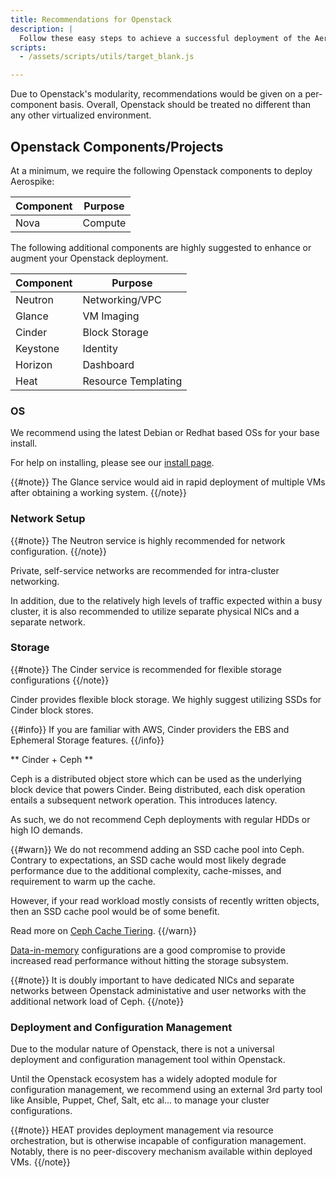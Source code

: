 ```yaml
---
title: Recommendations for Openstack
description: |
  Follow these easy steps to achieve a successful deployment of the Aerospike database on Openstack
scripts:
  - /assets/scripts/utils/target_blank.js

---
```


Due to Openstack's modularity, recommendations would be given on a per-component basis. Overall, Openstack should be treated no different than any other virtualized environment.


## Openstack Components/Projects

At a minimum, we require the following Openstack components to deploy Aerospike:

| Component | Purpose 	|
| --------- | --------- |
| Nova		| Compute	|

The following additional components are highly suggested to enhance or augment your Openstack deployment.

| Component | Purpose	|
| --------- | --------- |
| Neutron	| Networking/VPC	|
| Glance	| VM Imaging	|
| Cinder	| Block Storage	|
| Keystone	| Identity	|
| Horizon	| Dashboard	|
| Heat		| Resource Templating |

### OS

We recommend using the latest Debian or Redhat based OSs for your base install.

For help on installing, please see our [install page](/docs/operations/install/linux).

{{#note}}
The Glance service would aid in rapid deployment of multiple VMs after obtaining a working system.
{{/note}}

### Network Setup

{{#note}}
The Neutron service is highly recommended for network configuration.
{{/note}}

Private, self-service networks are recommended for intra-cluster networking.

In addition, due to the relatively high levels of traffic expected within a busy cluster, it is also recommended to utilize separate physical NICs and a separate network.

### Storage 

{{#note}}
The Cinder service is recommended for flexible storage configurations
{{/note}}

Cinder provides flexible block storage. We highly suggest utilizing SSDs for Cinder block stores.

{{#info}}
If you are familiar with AWS, Cinder providers the EBS and Ephemeral Storage features.
{{/info}}

** Cinder + Ceph **

Ceph is a distributed object store which can be used as the underlying block device that powers Cinder. Being distributed, each disk operation entails a subsequent network operation. This introduces latency.

As such, we do not recommend Ceph deployments with regular HDDs or high IO demands.

{{#warn}}
We do not recommend adding an SSD cache pool into Ceph. Contrary to expectations, an SSD cache would most likely degrade performance due to the additional complexity, cache-misses, and requirement to warm up the cache.

However, if your read workload mostly consists of recently written objects, then an SSD cache pool would be of some benefit.

Read more on [Ceph Cache Tiering](http://docs.ceph.com/docs/master/rados/operations/cache-tiering/).
{{/warn}}

[Data-in-memory](/docs/reference/configuration#data-in-memory) configurations are a good compromise to provide increased read performance without hitting the storage subsystem.

{{#note}}
It is doubly important to have dedicated NICs and separate networks between Openstack administative and user networks with the additional network load of Ceph.
{{/note}}

### Deployment and Configuration Management

Due to the modular nature of Openstack, there is not a universal deployment and configuration management tool within Openstack. 

Until the Openstack ecosystem has a widely adopted module for configuration management, we recommend using an external 3rd party tool like Ansible, Puppet, Chef, Salt, etc al... to manage your cluster configurations.

{{#note}}
HEAT provides deployment management via resource orchestration, but is otherwise incapable of configuration management. Notably, there is no peer-discovery mechanism available within deployed VMs.
{{/note}}
